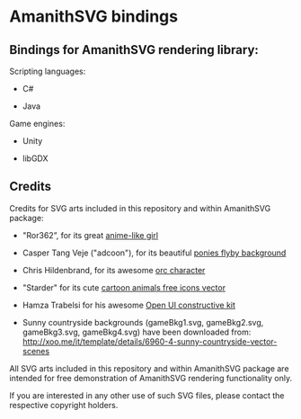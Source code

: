 # AmanithSVG bindings

## Bindings for AmanithSVG rendering library:

Scripting languages:

 - C#

 - Java

Game engines:

 - Unity

 - libGDX

## Credits

Credits for SVG arts included in this repository and within AmanithSVG package:

 - "Ror362”, for its great [anime-like girl](http://ror362.deviantart.com/art/Yayoi-iM-S-397886689)

 - Casper Tang Veje ("adcoon"), for its beautiful [ponies flyby background](http://www.deviantart.com/adcoon/art/Ponies-Fly-By-Background-303473459)

 - Chris Hildenbrand, for its awesome [orc character](http://www.2dgameartguru.com)

 - "Starder" for its cute [cartoon animals free icons vector](http://freedesignfile.com/120011-cute-cartoon-animals-free-icons-vector)

 - Hamza Trabelsi for his awesome [Open UI constructive kit](http://www.behance.net/gallery/21451257/Open-UI-02)

 - Sunny countryside backgrounds (gameBkg1.svg, gameBkg2.svg, gameBkg3.svg, gameBkg4.svg) have been downloaded from: http://xoo.me/it/template/details/6960-4-sunny-countryside-vector-scenes

All SVG arts included in this repository and within AmanithSVG package are intended for free demonstration of AmanithSVG rendering functionality only.

If you are interested in any other use of such SVG files, please contact the respective copyright holders.
